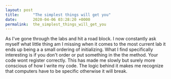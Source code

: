 ```yaml
---
layout: post
title:      "The simplest things will get you"
date:       2020-04-06 03:28:20 +0000
permalink:  the_simplest_things_will_get_you
---
```



As I've gone through the labs and hit a road block. I now constantly ask myself what little thing am I missing when it comes to the most current lab it ends up being a a small ordering of initializing. What I find specifically interesting is if you don't order or put something in the the method. Your code wont register correctly. This has made me slowly but surely more conscious of how I write my code. The logic behind it makes me recognize that computers have to be specific otherwise it will break.
